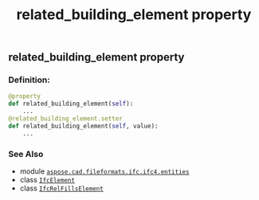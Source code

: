 ﻿---
title: related_building_element property
second_title: Aspose.CAD for Python via .NET API References
description: 
type: docs
weight: 100
url: /python-net/aspose.cad.fileformats.ifc.ifc4.entities/ifcrelfillselement/related_building_element/
is_root: false
---

## related_building_element property

### Definition:
```python
@property
def related_building_element(self):
    ...
@related_building_element.setter
def related_building_element(self, value):
    ...
```

### See Also
* module [`aspose.cad.fileformats.ifc.ifc4.entities`](../../)
* class [`IfcElement`](/cad/python-net/aspose.cad.fileformats.ifc.ifc4.entities/ifcelement)
* class [`IfcRelFillsElement`](/cad/python-net/aspose.cad.fileformats.ifc.ifc4.entities/ifcrelfillselement)
